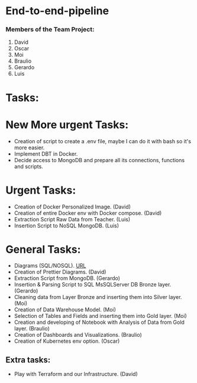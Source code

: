 # End-to-end-pipeline

### Members of the Team Project:
1. David
2. Oscar
3. Moi
4. Braulio
5. Gerardo
6. Luis

# Tasks:

# New More urgent Tasks:
* Creation of script to create a .env file, maybe I can do it with bash so it's more easier.
* Implement DBT in Docker.
* Decide access to MongoDB and prepare all its connections, functions and scripts.

# Urgent Tasks:
* Creation of Docker Personalized Image. (David)
* Creation of entire Docker env with Docker compose. (David)
* Extraction Script Raw Data from Teacher. (Luis)
* Insertion Script to NoSQL MongoDB. (Luis)

# General Tasks:
* Diagrams (SQL/NOSQL). [URL](https://lucid.app/lucidchart/ee34690f-7172-449a-80f3-de2d7002e1c3/edit?view_items=EPsPDx5t0L41%2CEPsPiBVdl89u%2CEPsPuXG9BhAP&invitationId=inv_915b0c61-eb64-47a8-9224-390d582777b2)
* Creation of Prettier Diagrams. (David)
* Extraction Script from MongoDB. (Gerardo)
* Insertion & Parsing Script to SQL MsSQLServer DB Bronze layer. (Gerardo)
* Cleaning data from Layer Bronze and inserting them into Silver layer. (Moi)
* Creation of Data Warehouse Model. (Moi)
* Selection of Tables and Fields and inserting them into Gold layer. (Moi)
* Creation and developing of Notebook with Analysis of Data from Gold layer. (Braulio)
* Creation of Dashboards and Visualizations. (Braulio)
* Creation of Kubernetes env option. (Oscar)

## Extra tasks:
* Play with Terraform and our Infrastructure. (David)
